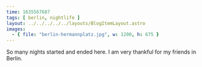```yaml
---
time: 1635567687
tags: [ berlin, nightlife ]
layout: ../../../../../layouts/BlogItemLayout.astro
images:
  - { file: "berlin-hermannplatz.jpg", w: 1200, h: 675 }
---
```


So many nights started and ended here. I am very thankful for my friends in Berlin.
